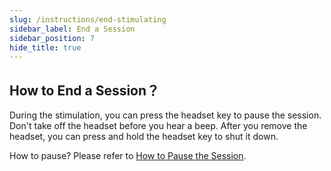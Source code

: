 ```yaml
---
slug: /instructions/end-stimulating
sidebar_label: End a Session
sidebar_position: 7
hide_title: true
---
```


## How to End a Session？

During the stimulation, you can press the headset key to pause the session. Don't take off the headset before you hear a beep. After you remove the headset, you can press and hold the headset key to shut it down.

How to pause? Please refer to [How to Pause the Session](/instructions/pause-stimulating). 